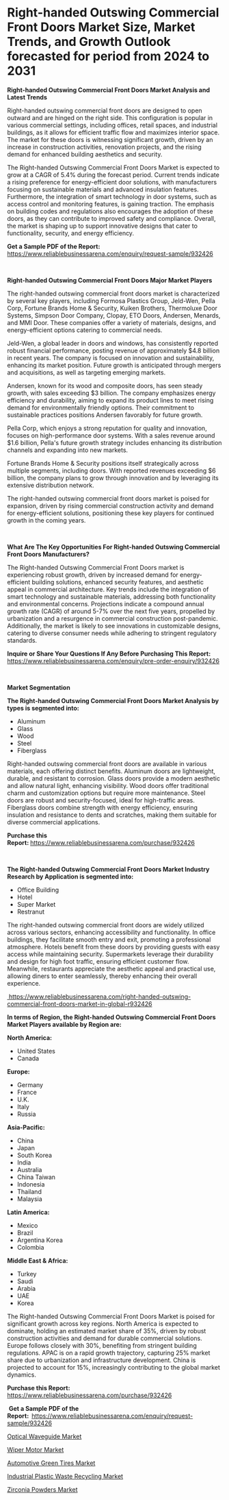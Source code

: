 <p><h1>Right-handed Outswing Commercial Front Doors Market Size, Market Trends, and Growth Outlook forecasted for period from 2024 to 2031</h1></p><p><strong>Right-handed Outswing Commercial Front Doors Market Analysis and Latest Trends</strong></p>
<p><p>Right-handed outswing commercial front doors are designed to open outward and are hinged on the right side. This configuration is popular in various commercial settings, including offices, retail spaces, and industrial buildings, as it allows for efficient traffic flow and maximizes interior space. The market for these doors is witnessing significant growth, driven by an increase in construction activities, renovation projects, and the rising demand for enhanced building aesthetics and security. </p><p>The Right-handed Outswing Commercial Front Doors Market is expected to grow at a CAGR of 5.4% during the forecast period. Current trends indicate a rising preference for energy-efficient door solutions, with manufacturers focusing on sustainable materials and advanced insulation features. Furthermore, the integration of smart technology in door systems, such as access control and monitoring features, is gaining traction. The emphasis on building codes and regulations also encourages the adoption of these doors, as they can contribute to improved safety and compliance. Overall, the market is shaping up to support innovative designs that cater to functionality, security, and energy efficiency.</p></p>
<p><strong>Get a Sample PDF of the Report:&nbsp;</strong> <a href="https://www.reliablebusinessarena.com/enquiry/request-sample/932426?utm_campaign=1835&utm_medium=2&utm_source=Github&utm_content=ia&utm_term=25122024&utm_id=right-handed-outswing-commercial-front-doors">https://www.reliablebusinessarena.com/enquiry/request-sample/932426</a></p>
<p>&nbsp;</p>
<p><strong>Right-handed Outswing Commercial Front Doors Major Market Players</strong></p>
<p><p>The right-handed outswing commercial front doors market is characterized by several key players, including Formosa Plastics Group, Jeld-Wen, Pella Corp, Fortune Brands Home & Security, Kuiken Brothers, Thermoluxe Door Systems, Simpson Door Company, Clopay, ETO Doors, Andersen, Menards, and MMI Door. These companies offer a variety of materials, designs, and energy-efficient options catering to commercial needs.</p><p>Jeld-Wen, a global leader in doors and windows, has consistently reported robust financial performance, posting revenue of approximately $4.8 billion in recent years. The company is focused on innovation and sustainability, enhancing its market position. Future growth is anticipated through mergers and acquisitions, as well as targeting emerging markets.</p><p>Andersen, known for its wood and composite doors, has seen steady growth, with sales exceeding $3 billion. The company emphasizes energy efficiency and durability, aiming to expand its product lines to meet rising demand for environmentally friendly options. Their commitment to sustainable practices positions Andersen favorably for future growth.</p><p>Pella Corp, which enjoys a strong reputation for quality and innovation, focuses on high-performance door systems. With a sales revenue around $1.6 billion, Pella's future growth strategy includes enhancing its distribution channels and expanding into new markets.</p><p>Fortune Brands Home & Security positions itself strategically across multiple segments, including doors. With reported revenues exceeding $6 billion, the company plans to grow through innovation and by leveraging its extensive distribution network.</p><p>The right-handed outswing commercial front doors market is poised for expansion, driven by rising commercial construction activity and demand for energy-efficient solutions, positioning these key players for continued growth in the coming years.</p></p>
<p>&nbsp;</p>
<p><strong>What Are The Key Opportunities For Right-handed Outswing Commercial Front Doors Manufacturers?</strong></p>
<p><p>The Right-handed Outswing Commercial Front Doors market is experiencing robust growth, driven by increased demand for energy-efficient building solutions, enhanced security features, and aesthetic appeal in commercial architecture. Key trends include the integration of smart technology and sustainable materials, addressing both functionality and environmental concerns. Projections indicate a compound annual growth rate (CAGR) of around 5-7% over the next five years, propelled by urbanization and a resurgence in commercial construction post-pandemic. Additionally, the market is likely to see innovations in customizable designs, catering to diverse consumer needs while adhering to stringent regulatory standards.</p></p>
<p><strong>Inquire or Share Your Questions If Any Before Purchasing This Report:</strong> <a href="https://www.reliablebusinessarena.com/enquiry/pre-order-enquiry/932426?utm_campaign=1835&utm_medium=2&utm_source=Github&utm_content=ia&utm_term=25122024&utm_id=right-handed-outswing-commercial-front-doors">https://www.reliablebusinessarena.com/enquiry/pre-order-enquiry/932426</a></p>
<p>&nbsp;</p>
<p><strong>Market Segmentation</strong></p>
<p><strong>The Right-handed Outswing Commercial Front Doors Market Analysis by types is segmented into:</strong></p>
<p><ul><li>Aluminum</li><li>Glass</li><li>Wood</li><li>Steel</li><li>Fiberglass</li></ul></p>
<p><p>Right-handed outswing commercial front doors are available in various materials, each offering distinct benefits. Aluminum doors are lightweight, durable, and resistant to corrosion. Glass doors provide a modern aesthetic and allow natural light, enhancing visibility. Wood doors offer traditional charm and customization options but require more maintenance. Steel doors are robust and security-focused, ideal for high-traffic areas. Fiberglass doors combine strength with energy efficiency, ensuring insulation and resistance to dents and scratches, making them suitable for diverse commercial applications.</p></p>
<p><strong>Purchase this Report:&nbsp;</strong><a href="https://www.reliablebusinessarena.com/purchase/932426?utm_campaign=1835&utm_medium=2&utm_source=Github&utm_content=ia&utm_term=25122024&utm_id=right-handed-outswing-commercial-front-doors">https://www.reliablebusinessarena.com/purchase/932426</a></p>
<p>&nbsp;</p>
<p><strong>The Right-handed Outswing Commercial Front Doors Market Industry Research by Application is segmented into:</strong></p>
<p><ul><li>Office Building</li><li>Hotel</li><li>Super Market</li><li>Restranut</li></ul></p>
<p><p>The right-handed outswing commercial front doors are widely utilized across various sectors, enhancing accessibility and functionality. In office buildings, they facilitate smooth entry and exit, promoting a professional atmosphere. Hotels benefit from these doors by providing guests with easy access while maintaining security. Supermarkets leverage their durability and design for high foot traffic, ensuring efficient customer flow. Meanwhile, restaurants appreciate the aesthetic appeal and practical use, allowing diners to enter seamlessly, thereby enhancing their overall experience.</p></p>
<p><a href="https://www.reliablebusinessarena.com/right-handed-outswing-commercial-front-doors-market-in-global-r932426?utm_campaign=1835&utm_medium=2&utm_source=Github&utm_content=ia&utm_term=25122024&utm_id=right-handed-outswing-commercial-front-doors">&nbsp;https://www.reliablebusinessarena.com/right-handed-outswing-commercial-front-doors-market-in-global-r932426</a></p>
<p><strong>In terms of Region, the Right-handed Outswing Commercial Front Doors Market Players available by Region are:</strong></p>
<p>
    <p> <strong> North America: </strong>
        <ul>
            <li>United States</li>
            <li>Canada</li>
        </ul>
        </p> 
    <p> <strong> Europe: </strong>
        <ul>
            <li>Germany</li>
            <li>France</li>
            <li>U.K.</li>
            <li>Italy</li>
            <li>Russia</li>
        </ul>
        </p> 
    <p> <strong> Asia-Pacific: </strong>
        <ul>
            <li>China</li>
            <li>Japan</li>
            <li>South Korea</li>
            <li>India</li>
            <li>Australia</li>
            <li>China Taiwan</li>
            <li>Indonesia</li>
            <li>Thailand</li>
            <li>Malaysia</li>
        </ul>
        </p> 
    <p> <strong> Latin America: </strong>
        <ul>
            <li>Mexico</li>
            <li>Brazil</li>
            <li>Argentina Korea</li>
            <li>Colombia</li>
        </ul>
        </p> 
    <p> <strong> Middle East & Africa: </strong>
        <ul>
            <li>Turkey</li>
            <li>Saudi</li>
            <li>Arabia</li>
            <li>UAE</li>
            <li>Korea</li>
        </ul>
    </p>
    </p>
<p><p>The Right-handed Outswing Commercial Front Doors Market is poised for significant growth across key regions. North America is expected to dominate, holding an estimated market share of 35%, driven by robust construction activities and demand for durable commercial solutions. Europe follows closely with 30%, benefiting from stringent building regulations. APAC is on a rapid growth trajectory, capturing 25% market share due to urbanization and infrastructure development. China is projected to account for 15%, increasingly contributing to the global market dynamics.</p></p>
<p><strong>Purchase this Report: </strong><a href="https://www.reliablebusinessarena.com/purchase/932426?utm_campaign=1835&utm_medium=2&utm_source=Github&utm_content=ia&utm_term=25122024&utm_id=right-handed-outswing-commercial-front-doors">https://www.reliablebusinessarena.com/purchase/932426</a></p>
<p>&nbsp;<strong>Get a Sample PDF of the Report:&nbsp;&nbsp;</strong><a href="https://www.reliablebusinessarena.com/enquiry/request-sample/932426?utm_campaign=1835&utm_medium=2&utm_source=Github&utm_content=ia&utm_term=25122024&utm_id=right-handed-outswing-commercial-front-doors">https://www.reliablebusinessarena.com/enquiry/request-sample/932426</a></p>
<p><strong></strong></p>
<p><p><a href="https://www.linkedin.com/pulse/revolutionizing-success-in-depth-review-theglobal-optical-waveguide-1lwfe?utm_campaign=1835&utm_medium=2&utm_source=Github&utm_content=ia&utm_term=25122024&utm_id=right-handed-outswing-commercial-front-doors">Optical Waveguide Market</a></p><p><a href="https://www.linkedin.com/pulse/global-wiper-motor-market-analysis-2024-2031-industry-size-w0mhf?utm_campaign=1835&utm_medium=2&utm_source=Github&utm_content=ia&utm_term=25122024&utm_id=right-handed-outswing-commercial-front-doors">Wiper Motor Market</a></p><p><a href="https://github.com/XavierTyler76/Market-Research-Report-List-1/blob/main/automotive-green-tires-market.md?utm_campaign=1835&utm_medium=2&utm_source=Github&utm_content=ia&utm_term=25122024&utm_id=right-handed-outswing-commercial-front-doors">Automotive Green Tires Market</a></p><p><a href="https://www.linkedin.com/pulse/global-industrial-plastic-waste-recycling-market-forecast-4tzme?utm_campaign=1835&utm_medium=2&utm_source=Github&utm_content=ia&utm_term=25122024&utm_id=right-handed-outswing-commercial-front-doors">Industrial Plastic Waste Recycling Market</a></p><p><a href="https://www.linkedin.com/pulse/market-dynamics-zirconia-powders-projected-141-cagr-from-rbxoe?utm_campaign=1835&utm_medium=2&utm_source=Github&utm_content=ia&utm_term=25122024&utm_id=right-handed-outswing-commercial-front-doors">Zirconia Powders Market</a></p></p>